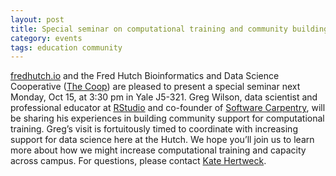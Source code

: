 ```yaml
---
layout: post
title: Special seminar on computational training and community building
category: events
tags: education community 
---
```


[fredhutch.io](http://www.fredhutch.io) and the Fred Hutch Bioinformatics and Data 
Science Cooperative ([The Coop](https://centernet.fredhutch.org/cn/u/bdsc.html)) 
are pleased to present a special seminar next Monday, Oct 15, at 3:30 pm in Yale J5-321. 
Greg Wilson, data scientist and professional educator at [RStudio](https://www.rstudio.com/about/) 
and co-founder of [Software Carpentry](https://software-carpentry.org), will be sharing his 
experiences in building community support for computational training. Greg’s visit is 
fortuitously timed to coordinate with increasing support for data science here at the 
Hutch. We hope you’ll join us to learn more about how we might increase computational 
training and capacity across campus. For questions, please contact 
[Kate Hertweck](khertwec@fredhutch.org).
